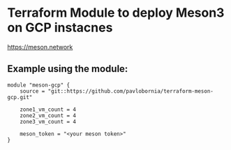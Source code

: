 # Terraform Module to deploy Meson3 on GCP instacnes
https://meson.network

## Example using the module:

```
module "meson-gcp" {
    source = "git::https://github.com/pavlobornia/terraform-meson-gcp.git"

    zone1_vm_count = 4
    zone2_vm_count = 4
    zone3_vm_count = 4

    meson_token = "<your meson token>"
}
```
